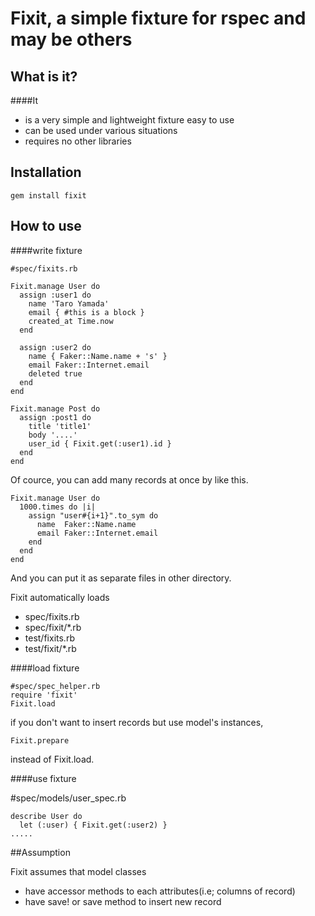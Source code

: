 # Fixit, a simple fixture for rspec and may be others

## What is it?

####It

* is a very simple and lightweight fixture easy to use
* can be used under various situations
* requires no other libraries

## Installation

    gem install fixit

## How to use
####write fixture

    #spec/fixits.rb

	Fixit.manage User do
	  assign :user1 do
	    name 'Taro Yamada'
		email { #this is a block }
		created_at Time.now
	  end
	
	  assign :user2 do
	    name { Faker::Name.name + 's' }
	    email Faker::Internet.email
	    deleted true
	  end
	end
	
	Fixit.manage Post do
	  assign :post1 do
	    title 'title1'
		body '....'
		user_id { Fixit.get(:user1).id }
	  end
	end
	
Of cource, you can add many records at once by like this.

    Fixit.manage User do
      1000.times do |i|
        assign "user#{i+1}".to_sym do
          name  Faker::Name.name
          email Faker::Internet.email   
        end
      end
    end

And you can put it as separate files in other directory.

Fixit automatically loads

 * spec/fixits.rb
 * spec/fixit/*.rb
 * test/fixits.rb
 * test/fixit/*.rb



	
####load fixture

    #spec/spec_helper.rb
	require 'fixit'	
	Fixit.load
	
if you don't want to insert records but use model's instances, 

    Fixit.prepare

instead of Fixit.load.


####use fixture

\#spec/models/user_spec.rb

	describe User do
	  let (:user) { Fixit.get(:user2) }
	.....

   
##Assumption

 Fixit assumes that model classes

 * have accessor methods to each attributes(i.e; columns of record)
 * have save! or save method to insert new record
 
